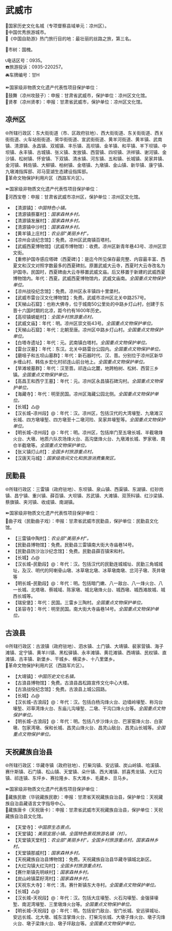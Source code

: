 # 武威市  
🚩国家历史文化名城（专项督察县域单元：凉州区）。  
🏅中国优秀旅游城市。  
🧾《中国自助游》热门旅行目的地：最壮丽的丝路之旅，第三名。  
  
🌳市树：国槐。  
  
📞电话区号：0935。  
☎️旅游投诉：0935-220257。  
🚘车牌编号：甘H  
  
⏩国家级非物质文化遗产代表性项目保护单位：  
🔸鼓舞（凉州攻鼓子）：申报：甘肃省武威市，保护单位：凉州区文化馆。  
🔸贤孝（凉州贤孝）：申报：甘肃省武威市，保护单位：凉州区文化馆。  

## 凉州区  
🌐所辖行政区：东大街街道（市、区政府驻地）、西大街街道、东关街街道、西关街街道、火车站街街道、荣华街街道、宣武街街道、黄羊河街道、黄羊镇、武南镇、清源镇、永昌镇、双城镇、丰乐镇、高坝镇、金羊镇、和平镇、羊下坝镇、中坝镇、永丰镇、古城镇、张义镇、发放镇、西营镇、四坝镇、洪祥镇、谢河镇、金沙镇、松树镇、怀安镇、下双镇、清水镇、河东镇、五和镇、长城镇、吴家井镇、金河镇、韩佐镇、大柳镇、柏树镇、金塔镇、九墩镇、金山镇、新华镇、康宁镇、九墩滩指挥部、邓马营湖生态建设指挥部。  
🚩革命文物保护利用片区（西路军片区）。  
  
⏩国家级非物质文化遗产代表性项目保护单位：  
🔸河西宝卷：申报：甘肃省武威市凉州区，保护单位：凉州区文化馆。  
  
* 【清源镇】：*中国特色小镇。*  
* 【清源镇蔡寨村】：*国家森林乡村。*  
* 【清源镇发展村】：*国家森林乡村。*  
* 【清源镇中沙村】：*国家森林乡村。*  
* 【黄羊镇上庄村】：*农业部“美丽乡村”。*  
* 【凉州会谈纪念馆】：免费。凉州区武南镇百塔村。  
* 【武威西夏博物馆】（武威市博物馆）：收费。凉州区新青年巷43号、凉州区崇文街。  
* 【重修护国寺感应塔碑（西夏碑）】：是迄今所见保存最完整、内容最丰富、西夏文和汉文对照字数最多的西夏碑刻。原置武威大云寺，西夏时大云寺改名为护国寺。民国时，西夏碑由大云寺移置武威文庙。后又移置于新建的武威西夏博物馆内。年代：西夏。武威西夏博物馆内，武威文庙南。*全国重点文物保护单位。*  
* 【凉州战役纪念馆】：免费。凉州区永丰镇四十里堡村。  
* 【武威市雷台汉文化博物馆】：免费。武威市凉州区北关中路257号。  
* 【天梯山石窟】：也称大佛寺，位于城南50公里处的中路乡灯山村，创建于东晋十六国时期的北凉，距今约有1600年历史。  
* 【高坝镇蜻蜓村】：*全国乡村旅游重点村。*  
* 【武威文庙】：年代：明。凉州区崇文街43号。*全国重点文物保护单位。*  
* 【天梯山石窟】：年代：北朝至唐。凉州区中路乡灯山村。*全国重点文物保护单位。*  
* 【白塔寺遗址】：年代：元。武南镇白塔村。*全国重点文物保护单位。*  
* 【雷台汉墓】：年代：东汉。北关中路雷台公园内。*全国重点文物保护单位。*  
* 【磨咀子和五坝山墓群】：年代：新石器时代、汉、晋。分别位于凉州区新华乡缠山村、韩佐乡宏化村祁连山前台地上。*全国重点文物保护单位。*  
* 【旱滩坡墓群】：年代：汉至晋。祁连山北麓，地跨柏树、松树、西营三乡镇。*全国重点文物保护单位。*  
* 【高昌王和西宁王墓】：年代：元。凉州区永昌镇石碑沟村。*全国重点文物保护单位。*  
* 【海藏寺】：年代：明至民国。凉州区海藏公园北侧。*全国重点文物保护单位。*  
* 【长城】△@  
* 【汉长城–凉州段】@：年代：汉。凉州区，包括汉代的大湾壕堑、九墩滩汉长城、四方墩壕堑、四方墩至十二墩河险、吴家井壕堑等。*全国重点文物保护单位。*  
* 【明长城–凉州段】@：年代：明。凉州区，包括岸门至五墩长城、半截墩烽火台、大墩、地质六队农场烽火台、高沟堡烽火台、九墩滩长城、罗家墩、南仓半截墩等。*全国重点文物保护单位。*  
* 【张义镇灯山村】：*全国乡村旅游重点村。*  
* 【汉唐天马城】：*国家级夜间文化和旅游消费集聚区。*

## 民勤县  
🌐所辖行政区：三雷镇（政府驻地）、东坝镇、泉山镇、西渠镇、东湖镇、红砂岗镇、昌宁镇、重兴镇、薛百镇、大坝镇、苏武镇、大滩镇、双茨科镇、红沙梁镇、蔡旗镇、夹河镇、收成镇、南湖镇。  
  
⏩国家级非物质文化遗产代表性项目保护单位：  
🔸曲子戏（民勤曲子戏）：申报：甘肃省武威市民勤县，保护单位：民勤县文化馆。  
  
* 【三雷镇中陶村】：*农业部“美丽乡村”。*  
* 【民勤县博物馆】：免费。民勤县三雷镇南大街大寺庙巷14号。  
* 【民勤县防沙治沙纪念馆】：免费。民勤县薛百镇宋和村。  
* 【长城】△@  
* 【汉长城–民勤段】@：年代：汉。包括汉代的民勤连城城址、民勤三角城城址，及汉、明代的阿喇骨山墩、冰草墩北墩、冰草墩南墩、岔河子墩、茨井墩等  
* 【明长城–民勤段】@：年代：明。包括暗门嫩、八一敌台、八一烽火台、八一长城、北塔墩、蔡城域、陈家墩、城北墩烽火台、城西墩、城西滩故城、城西长城等。
* 【瑞安堡】：年代：民国。三雷乡三陶村。*全国重点文物保护单位。*  
* 【圣容寺】：年代：明至民国。南大街大寺庙巷14号。*全国重点文物保护单位。*  

## 古浪县  
🌐所辖行政区：古浪镇（政府驻地）、泗水镇、土门镇、大靖镇、裴家营镇、海子滩镇、定宁镇、黄羊川镇、黑松驿镇、永丰滩镇、黄花滩镇、西靖镇、民权镇、直滩镇、古丰镇、新堡乡、干城乡、横梁乡、十八里堡乡。  
🚩革命文物保护利用片区（西路军片区）。  
  
* 【大靖镇】：*中国历史文化名镇。*  
* 【古浪县博物馆】：免费。古浪县昌松路宣传文化中心大楼。  
* 【古浪战役纪念馆】：免费。古浪县上城公园路。  
* 【长城】△@  
* 【汉长城–古浪段】@：年代：汉。包括白杨沟烽火台、边墙岭壕堑、称沟台壕堑、邓草湾烽火台、东庙儿沟壕堑、二墩、干沟口烽火台等。*全国重点文物保护单位。*  
* 【明长城–古浪段】@：年代：明。包括八步沙烽火台、巴家窑烽火台、白家墩、包家湾墩、保和长城、昌灵山烽火台、昌灵山敌台、昌灵山长城等。*全国重点文物保护单位。*  

## 天祝藏族自治县  
🌐所辖行政区：华藏寺镇（政府驻地）、打柴沟镇、安远镇、炭山岭镇、哈溪镇、赛什斯镇、石门镇、松山镇、天堂镇、朵什镇、西大滩镇、抓喜秀龙镇、大红沟镇、祁连镇、东坪乡、赛拉隆乡、东大滩乡、毛藏乡、旦马乡。  
  
⏩国家级非物质文化遗产代表性项目保护单位：  
🔸藏族民歌（华锐藏族民歌）：申报：甘肃省天祝藏族自治县，保护单位：天祝藏族自治县藏语言文字指导中心。  
🔸藏族唐卡（天祝唐卡）：申报：甘肃省武威市天祝藏族自治县，保护单位：天祝藏族自治县文化馆。  
 
* 【天堂寺】：*中国原生态景点。*  
* 【天堂镇】：*美丽宜居小镇。全国特色景观旅游名镇（村）。*  
* 【天堂镇天堂村】：*农业部“美丽乡村”。全国乡村旅游重点村。国家森林乡村。*  
* 【天堂镇那威村】：*国家森林乡村。*  
* 【天祝藏族自治县博物馆】：免费。天祝藏族自治县华藏寺镇城北新区。  
* 【大红沟镇大红沟村】：*全国乡村旅游重点村。*  
* 【赛什斯镇先明峡村】：*国家森林乡村。*  
* 【炭山岭镇菜籽湾村】：*国家森林乡村。*  
* 【天祝东大寺】：年代：清。赛什斯镇东大寺村。*全国重点文物保护单位。*  
* 【长城】△@  
* 【汉长城–天祝段】@：年代：汉。包括大庄壕堑、火石沟壕堑、金强驿壕堑、南泥湾壕堑、三里墩烽火台等。*全国重点文物保护单位。*  
* 【明长城–天祝段】@：年代：明。包括安门敌台、安门长城、安远驿城址、安远长城、北大墩、城东洼掌烽火台、打柴沟长城、大墩子烽火台、墩子沟烽火台、墩子梁烽火台、墩子坪敌台等。*全国重点文物保护单位。*  